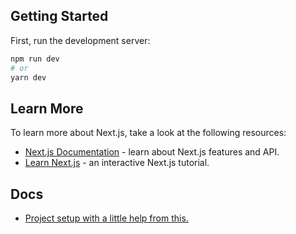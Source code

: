 ## Getting Started

First, run the development server:

```bash
npm run dev
# or
yarn dev
```

## Learn More

To learn more about Next.js, take a look at the following resources:

- [Next.js Documentation](https://nextjs.org/docs) - learn about Next.js features and API.
- [Learn Next.js](https://nextjs.org/learn) - an interactive Next.js tutorial.

## Docs

- [ Project setup with a little help from this.](https://dev.to/alexeagleson/how-to-build-scalable-architecture-for-your-nextjs-project-2pb7#project-setup)
